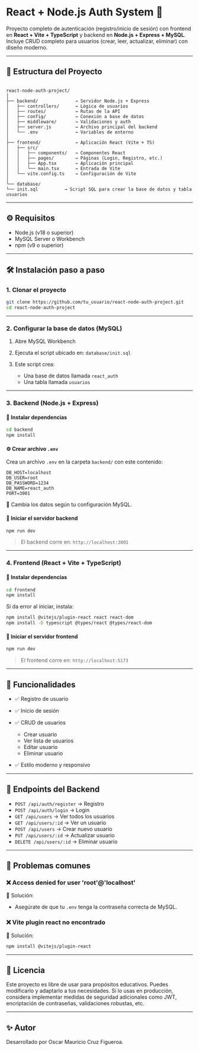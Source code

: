 
# React + Node.js Auth System 🔐

Proyecto completo de autenticación (registro/inicio de sesión) con frontend en **React + Vite + TypeScript** y backend en **Node.js + Express + MySQL**. Incluye CRUD completo para usuarios (crear, leer, actualizar, eliminar) con diseño moderno.

---

## 📁 Estructura del Proyecto

```

react-node-auth-project/
│
├── backend/              → Servidor Node.js + Express
│   ├── controllers/      → Lógica de usuarios
│   ├── routes/           → Rutas de la API
│   ├── config/           → Conexión a base de datos
│   ├── middleware/       → Validaciones y auth
│   ├── server.js         → Archivo principal del backend
│   └── .env              → Variables de entorno
│
├── frontend/             → Aplicación React (Vite + TS)
│   ├── src/
│   │   ├── components/   → Componentes React
│   │   ├── pages/        → Páginas (Login, Registro, etc.)
│   │   ├── App.tsx       → Aplicación principal
│   │   └── main.tsx      → Entrada de Vite
│   └── vite.config.ts    → Configuración de Vite
│
└── database/
└── init.sql          → Script SQL para crear la base de datos y tabla usuarios

````

---

## ⚙️ Requisitos

- Node.js (v18 o superior)
- MySQL Server o Workbench
- npm (v9 o superior)

---

## 🛠️ Instalación paso a paso

### 1. Clonar el proyecto

```bash
git clone https://github.com/tu_usuario/react-node-auth-project.git
cd react-node-auth-project
````

---

### 2. Configurar la base de datos (MySQL)

1. Abre MySQL Workbench
2. Ejecuta el script ubicado en: `database/init.sql`
3. Este script crea:

   * Una base de datos llamada `react_auth`
   * Una tabla llamada `usuarios`

---

### 3. Backend (Node.js + Express)

#### 🔽 Instalar dependencias

```bash
cd backend
npm install
```

#### ⚙️ Crear archivo `.env`

Crea un archivo `.env` en la carpeta `backend/` con este contenido:

```env
DB_HOST=localhost
DB_USER=root
DB_PASSWORD=1234
DB_NAME=react_auth
PORT=3001
```

📌 Cambia los datos según tu configuración MySQL.

#### 🚀 Iniciar el servidor backend

```bash
npm run dev
```

> El backend corre en: `http://localhost:3001`

---

### 4. Frontend (React + Vite + TypeScript)

#### 🔽 Instalar dependencias

```bash
cd frontend
npm install
```

Si da error al iniciar, instala:

```bash
npm install @vitejs/plugin-react react react-dom
npm install -D typescript @types/react @types/react-dom
```

#### 🚀 Iniciar el servidor frontend

```bash
npm run dev
```

> El frontend corre en: `http://localhost:5173`

---

## 🚀 Funcionalidades

* ✅ Registro de usuario
* ✅ Inicio de sesión
* ✅ CRUD de usuarios

  * Crear usuario
  * Ver lista de usuarios
  * Editar usuario
  * Eliminar usuario
* ✅ Estilo moderno y responsivo

---

## 🧪 Endpoints del Backend

* `POST /api/auth/register` → Registro
* `POST /api/auth/login` → Login
* `GET /api/users` → Ver todos los usuarios
* `GET /api/users/:id` → Ver un usuario
* `POST /api/users` → Crear nuevo usuario
* `PUT /api/users/:id` → Actualizar usuario
* `DELETE /api/users/:id` → Eliminar usuario

---

## 🐞 Problemas comunes

### ❌ Access denied for user 'root'@'localhost'

🔧 Solución:

* Asegúrate de que tu `.env` tenga la contraseña correcta de MySQL.

### ❌ Vite plugin react no encontrado

🔧 Solución:

```bash
npm install @vitejs/plugin-react
```

---

## 🧾 Licencia

Este proyecto es libre de usar para propósitos educativos. Puedes modificarlo y adaptarlo a tus necesidades. Si lo usas en producción, considera implementar medidas de seguridad adicionales como JWT, encriptación de contraseñas, validaciones robustas, etc.

---

## ✨ Autor

Desarrollado por Oscar Mauricio Cruz Figueroa.

```


